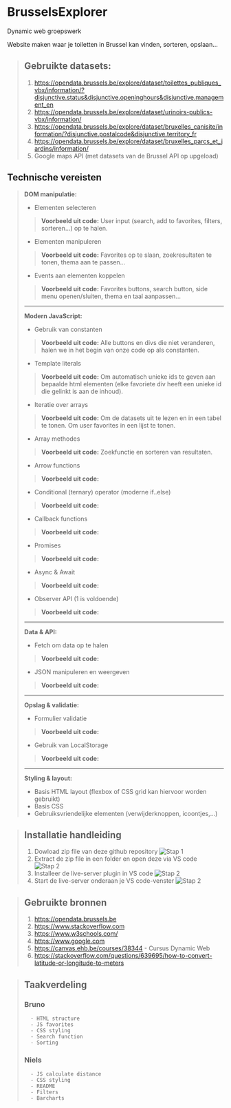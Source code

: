 # BrusselsExplorer
Dynamic web groepswerk

Website maken waar je toiletten in Brussel kan vinden, sorteren, opslaan...

>## Gebruikte datasets: 
>    1. https://opendata.brussels.be/explore/dataset/toilettes_publiques_vbx/information/?disjunctive.status&disjunctive.openinghours&disjunctive.management_en
>    2. https://opendata.brussels.be/explore/dataset/urinoirs-publics-vbx/information/
>    3. https://opendata.brussels.be/explore/dataset/bruxelles_canisite/information/?disjunctive.postalcode&disjunctive.territory_fr
>    4. https://opendata.brussels.be/explore/dataset/bruxelles_parcs_et_jardins/information/
>    5. Google maps API (met datasets van de Brussel API op upgeload)

## Technische vereisten
>**DOM manipulatie:**
>
>   - Elementen selecteren
>> **Voorbeeld uit code:** User input (search, add to favorites, filters, sorteren...) op te halen.
>
>   - Elementen manipuleren
>> **Voorbeeld uit code:** Favorites op te slaan, zoekresultaten te tonen, thema aan te passen...
>
>   - Events aan elementen koppelen
>> **Voorbeeld uit code:** Favorites buttons, search button, side menu openen/sluiten, thema en taal aanpassen...
>
>---
>**Modern JavaScript:**
>
>   - Gebruik van constanten
>> **Voorbeeld uit code:** Alle buttons en divs die niet veranderen, halen we in het begin van onze code op als constanten.
>
>   - Template literals
>> **Voorbeeld uit code:** Om automatisch unieke ids te geven aan bepaalde html elementen (elke favoriete div heeft een unieke id die gelinkt is aan de inhoud).
>
>   - Iteratie over arrays
>> **Voorbeeld uit code:** Om de datasets uit te lezen en in een tabel te tonen. Om user favorites in een lijst te tonen.
>
>   - Array methodes
>> **Voorbeeld uit code:** Zoekfunctie en sorteren van resultaten.
>
>   - Arrow functions
>> **Voorbeeld uit code:**
>
>   - Conditional (ternary) operator (moderne if..else)
>> **Voorbeeld uit code:**
>
>   - Callback functions
>> **Voorbeeld uit code:**
>
>   - Promises
>> **Voorbeeld uit code:**
>
>   - Async & Await
>> **Voorbeeld uit code:**
>
>   - Observer API (1 is voldoende)
>> **Voorbeeld uit code:**
>
>---
>**Data & API:** 
>
>   - Fetch om data op te halen
>> **Voorbeeld uit code:**
>
>   - JSON manipuleren en weergeven
>> **Voorbeeld uit code:**
>
>---
>**Opslag & validatie:**  
>   - Formulier validatie
>> **Voorbeeld uit code:**
>   - Gebruik van LocalStorage
>> **Voorbeeld uit code:**
>
>---
>**Styling & layout:**
>   - Basis HTML layout (flexbox of CSS grid kan hiervoor worden gebruikt)
>   - Basis CSS
>   - Gebruiksvriendelijke elementen (verwijderknoppen, icoontjes,...)

>## Installatie handleiding
>   1. Dowload zip file van deze github repository
>       ![Stap 1](README_IMGS/stap1.png)
>   2. Extract de zip file in een folder en open deze via VS code
>       ![Stap 2](README_IMGS/stap2.png)
>   3. Installeer de live-server plugin in VS code
>       ![Stap 2](README_IMGS/stap3.png)
>   4. Start de live-server onderaan je VS code-venster
>       ![Stap 2](README_IMGS/stap4.png)

>## Gebruikte bronnen
>   1. https://opendata.brussels.be
>   2. https://www.stackoverflow.com
>   3. https://www.w3schools.com/
>   4. https://www.google.com
>   5. https://canvas.ehb.be/courses/38344 - Cursus Dynamic Web
>   6. https://stackoverflow.com/questions/639695/how-to-convert-latitude-or-longitude-to-meters

>## Taakverdeling
>   ### Bruno
>       - HTML structure
>       - JS favorites
>       - CSS styling
>       - Search function
>       - Sorting
>   ### Niels
>       - JS calculate distance
>       - CSS styling
>       - README
>       - Filters
>       - Barcharts
>       
>

